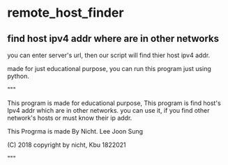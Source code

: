 # remote_host_finder

## find host ipv4 addr where are in other networks ##

you can enter server's url, then our script will find thier host ipv4 addr.

made for just educational purpose, you can run this program just using python.


"""

This program is made for educational purpose,
This program is find host's Ipv4 addr which are in other networks.
you can use it, if you find other network's hosts or must know their ip addr.

This Progrma is made By Nicht. Lee Joon Sung

(C) 2018 copyright by nicht, Kbu 1822021

"""
